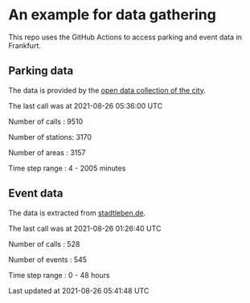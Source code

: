 # An example for data gathering

This repo uses the GitHub Actions to access parking and event data in Frankfurt.

## Parking data
The data is provided by the [open data collection of the city](https://www.offenedaten.frankfurt.de/).

The last call was at 2021-08-26 05:36:00 UTC

Number of calls   : 9510

Number of stations: 3170

Number of areas   : 3157

Time step range   :    4 - 2005 minutes


## Event data
The data is extracted from [stadtleben.de](https://stadtleben.de/frankfurt/).

The last call was at 2021-08-26 01:26:40 UTC

Number of calls   : 528

Number of events  : 545

Time step range   :   0 -  48 hours


Last updated at 2021-08-26 05:41:48 UTC
